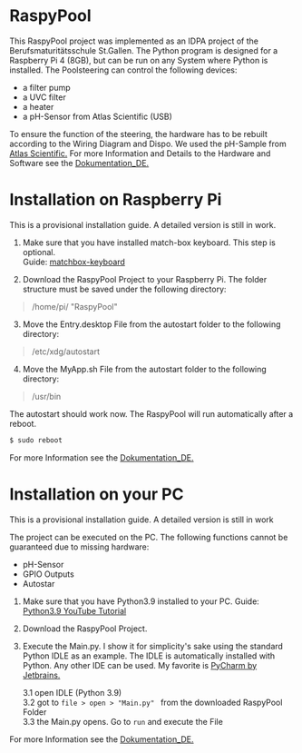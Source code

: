 # RaspyPool
This RaspyPool project was implemented as an IDPA project of the Berufsmaturitätsschule St.Gallen. The Python program is designed for a Raspberry Pi 4 (8GB), 
but can be run on any System where Python is installed. The Poolsteering can control the following devices:
- a filter pump
- a UVC filter 
- a heater
- a pH-Sensor from Atlas Scientific (USB)

To ensure the function of the steering, the hardware has to be rebuilt according to the Wiring Diagram and Dispo. We used the pH-Sample from [Atlas Scientific.](https://atlas-scientific.com/carrier-boards/electrically-isolated-usb-ezo-carrier-board/)
For more Information and Details to the Hardware and Software see the [Dokumentation_DE.](../master/Dokumentation_DE/IDPA_Poolsteuerung_Dokumentation.pdf)

# Installation on Raspberry Pi
This is a provisional installation guide. A detailed version is still in work.

1. Make sure that you have installed match-box keyboard. This step is optional. <br/>
   Guide: [matchbox-keyboard](https://pimylifeup.com/raspberry-pi-on-screen-keyboard)

2. Download the RaspyPool Project to your Raspberry Pi. The folder structure must be saved under the following directory: 
> /home/pi/ "RaspyPool"

3. Move the Entry.desktop File from the autostart folder to the following directory:
> /etc/xdg/autostart

4. Move the MyApp.sh File from the autostart folder to the following directory:
> /usr/bin

The autostart should work now. The RaspyPool will run automatically after a reboot. 
``` bash 
$ sudo reboot 
```

For more Information see the [Dokumentation_DE.](../master/Dokumentation_DE/IDPA_Poolsteuerung_Dokumentation.pdf)


# Installation on your PC
This is a provisional installation guide. A detailed version is still in work

The project can be executed on the PC. The following functions cannot be guaranteed due to missing hardware:
- pH-Sensor
- GPIO Outputs
- Autostar

1. Make sure that you have Python3.9 installed to your PC.
   Guide: [Python3.9 YouTube Tutorial](https://www.youtube.com/watch?v=dyJdLalc7TA)
   
2. Download the RaspyPool Project.

3. Execute the Main.py. I show it for simplicity's sake using the standard Python IDLE as an example. The IDLE is automatically installed with Python.
   Any other IDE can be used. My favorite is [PyCharm by Jetbrains.](https://www.jetbrains.com/de-de/pycharm/)
   
   3.1 open IDLE (Python 3.9) <br/>
   3.2 got to `file > open > "Main.py" ` from the downloaded RaspyPool Folder <br/>
   3.3 the Main.py opens. Go to `run` and execute the File <br/>

For more Information see the [Dokumentation_DE.](../master/Dokumentation_DE/IDPA_Poolsteuerung_Dokumentation.pdf)









